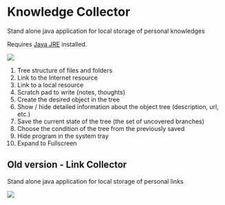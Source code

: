 # Knowledge Collector
Stand alone java application for local storage of personal knowledges

Requires [Java JRE](http://java.sun.com/javase/downloads/index.jsp) installed.





![](http://farm3.static.flickr.com/2768/4393275986_f5dd6ce882_o.png)

1. Tree structure of files and folders
2. Link to the Internet resource
3. Link to a local resource
4. Scratch pad to write (notes, thoughts)
5. Create the desired object in the tree
6. Show / hide detailed information about the object tree (description, url, etc.)
7. Save the current state of the tree (the set of uncovered branches) 
8. Choose the condition of the tree from the previously saved
9. Hide program in the system tray
10. Expand to Fullscreen



## Old version - Link Collector
Stand alone java application for local storage of personal links

![](http://farm4.static.flickr.com/3528/3781971288_96d0029b8d_o.png)
